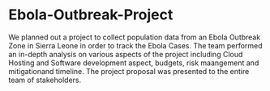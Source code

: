 # Ebola-Outbreak-Project
We planned out a project to collect population data from an Ebola Outbreak Zone in Sierra Leone in order to track the Ebola Cases. The team performed an in-depth analysis
on various aspects of the project including Cloud Hosting and Software development aspect, budgets, risk maangement and mitigationand timeline. The project proposal
was presented to the entire team of stakeholders. 
